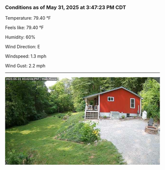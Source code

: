 ### Conditions as of May 31, 2025 at 3:47:23 PM CDT 

Temperature: 79.40 &deg;F

Feels like: 79.40 &deg;F

Humidity: 60%

Wind Direction: E

Windspeed: 1.3 mph

Wind Gust: 2.2 mph

---

<img src="./images/latest.jpeg"/>


